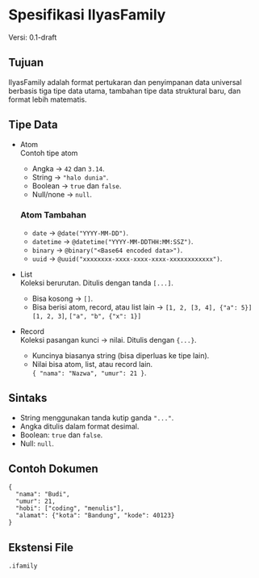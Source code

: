 # Spesifikasi IlyasFamily
Versi: 0.1-draft

## Tujuan
IlyasFamily adalah format pertukaran dan penyimpanan data universal berbasis tiga tipe data utama, tambahan tipe data struktural baru, dan format lebih matematis.

## Tipe Data
- Atom\
  Contoh tipe atom
  - Angka -> `42` dan `3.14`.
  - String -> `"halo dunia"`.
  - Boolean -> `true` dan `false`.
  - Null/none -> `null`.

  ### Atom Tambahan
  - `date` -> `@date("YYYY-MM-DD")`.
  - `datetime` -> `@datetime("YYYY-MM-DDTHH:MM:SSZ")`.
  - `binary` -> `@binary("<Base64 encoded data>")`.
  - `uuid` -> `@uuid("xxxxxxxx-xxxx-xxxx-xxxx-xxxxxxxxxxxx")`.
- List\
  Koleksi berurutan. Ditulis dengan tanda `[...]`.
  - Bisa kosong -> `[]`.
  - Bisa berisi atom, record, atau list lain -> `[1, 2, [3, 4], {"a": 5}]`\
  `[1, 2, 3]`, `["a", "b", {"x": 1}]`
- Record\
  Koleksi pasangan kunci -> nilai. Ditulis dengan `{...}`.
  - Kuncinya biasanya string (bisa diperluas ke tipe lain).
  - Nilai bisa atom, list, atau record lain.\
  `{ "nama": "Nazwa", "umur": 21 }`.

## Sintaks
- String menggunakan tanda kutip ganda `"..."`.
- Angka ditulis dalam format desimal.
- Boolean: `true` dan `false`.
- Null: `null`.

## Contoh Dokumen
```ifamily
{
  "nama": "Budi",
  "umur": 21,
  "hobi": ["coding", "menulis"],
  "alamat": {"kota": "Bandung", "kode": 40123}
}
```

## Ekstensi File
`.ifamily`
